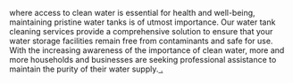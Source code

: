  where access to clean water is essential for health and well-being, maintaining pristine water tanks is of utmost importance. Our water tank cleaning services provide a comprehensive solution to ensure that your water storage facilities remain free from contaminants and safe for use. With the increasing awareness of the importance of clean water, more and more households and businesses are seeking professional assistance to maintain the purity of their water supply.[ .](https://servicemarket.pk) 
